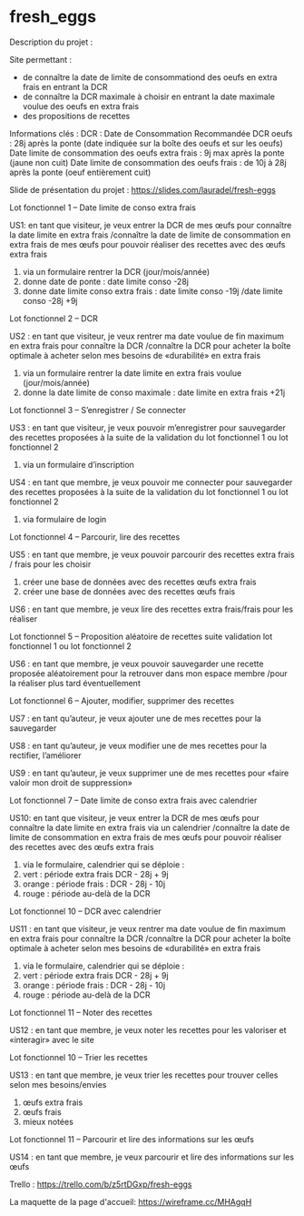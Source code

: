 # fresh_eggs 


Description du projet :

Site permettant :
- de connaître la date de limite de consommationd des oeufs en extra frais en entrant la DCR
- de connaître la DCR maximale à choisir en entrant la date maximale voulue des oeufs en extra frais
- des propositions de recettes

Informations clés : 
DCR : Date de Consommation Recommandée DCR oeufs : 
28j après la ponte (date indiquée sur la boîte des oeufs et sur les oeufs) 
Date limite de consommation des oeufs extra frais : 
9j max après la ponte (jaune non cuit) 
Date limite de consommation des oeufs frais : de 10j à 28j après la ponte (oeuf entièrement cuit)

Slide de présentation du projet :
https://slides.com/lauradel/fresh-eggs


Lot fonctionnel 1 – Date limite de conso extra frais

US1: en tant que visiteur, je veux entrer la DCR de mes œufs pour connaître la date limite en extra frais
/connaître la date de limite de consommation en extra frais de mes œufs pour pouvoir réaliser des recettes avec des œufs extra frais
1. via un formulaire rentrer la DCR (jour/mois/année)
2. donne date de ponte : date limite conso -28j
3. donne date limite conso extra frais : date limite conso -19j 
/date limite conso -28j +9j

Lot fonctionnel 2 – DCR

US2 : en tant que visiteur, je veux rentrer ma date voulue de fin maximum en extra frais pour connaître la DCR 
/connaître la DCR pour acheter la boîte optimale à acheter selon mes besoins de «durabilité» en extra frais
1. via un formulaire rentrer la date limite en extra frais voulue (jour/mois/année)
2. donne la date limite de conso maximale :
date limite en extra frais +21j

Lot fonctionnel 3 – S’enregistrer / Se connecter 

US3 : en tant que visiteur, je veux pouvoir m’enregistrer pour sauvegarder des recettes proposées à la suite de la validation du lot fonctionnel 1 ou lot fonctionnel 2
1. via un formulaire d’inscription

US4 : en tant que membre, je veux pouvoir me connecter pour sauvegarder des recettes proposées à la suite de la validation du lot fonctionnel 1 ou lot fonctionnel 2
1. via formulaire de login

Lot fonctionnel 4 – Parcourir, lire des recettes

US5 : en tant que membre, je veux pouvoir parcourir des recettes extra frais / frais pour les choisir
1. créer une base de données avec des recettes œufs extra frais
2. créer une base de données avec des recettes œufs frais

US6 : en tant que membre, je veux lire des recettes extra frais/frais pour les réaliser

Lot fonctionnel 5 – Proposition aléatoire de recettes suite validation lot fonctionnel 1 ou lot fonctionnel 2

US6 : en tant que membre, je veux pouvoir sauvegarder une recette proposée aléatoirement pour la retrouver dans mon espace membre
/pour la réaliser plus tard éventuellement

Lot fonctionnel 6 – Ajouter, modifier, supprimer des recettes

US7 : en tant qu’auteur, je veux ajouter une de mes recettes pour la sauvegarder

US8 : en tant qu’auteur, je veux modifier une de mes recettes pour la rectifier, l’améliorer

US9 : en tant qu’auteur, je veux supprimer une de mes recettes pour «faire valoir mon droit de suppression»

Lot fonctionnel 7 – Date limite de conso extra frais avec calendrier

US10: en tant que visiteur, je veux entrer la DCR de mes œufs pour connaître la date limite en extra frais via un calendrier
/connaître la date de limite de consommation en extra frais de mes œufs pour pouvoir réaliser des recettes avec des œufs extra frais
1. via le formulaire, calendrier qui se déploie :
1. vert : période extra frais 
DCR - 28j + 9j
2. orange : période frais :
DCR - 28j - 10j
3. rouge : période au-delà de la DCR

Lot fonctionnel 10 – DCR avec calendrier

US11 : en tant que visiteur, je veux rentrer ma date voulue de fin maximum en extra frais pour connaître la DCR 
/connaître la DCR pour acheter la boîte optimale à acheter selon mes besoins de «durabilité» en extra frais
1. via le formulaire, calendrier qui se déploie :
1. vert : période extra frais 
DCR - 28j + 9j
2. orange : période frais :
DCR - 28j - 10j
3. rouge : période au-delà de la DCR


Lot fonctionnel 11 – Noter des recettes

US12 : en tant que membre, je veux noter les recettes pour les valoriser et «interagir» avec le site

Lot fonctionnel 10 – Trier les recettes

US13 : en tant que membre, je veux trier les recettes pour trouver celles selon mes besoins/envies 
1. œufs extra frais
2. œufs frais
3. mieux notées


Lot fonctionnel 11 – Parcourir et lire des informations sur les œufs

US14 : en tant que membre, je veux parcourir et lire des informations sur les œufs


Trello :
https://trello.com/b/z5rtDGxp/fresh-eggs

La maquette de la page d'accueil:
https://wireframe.cc/MHAgqH






